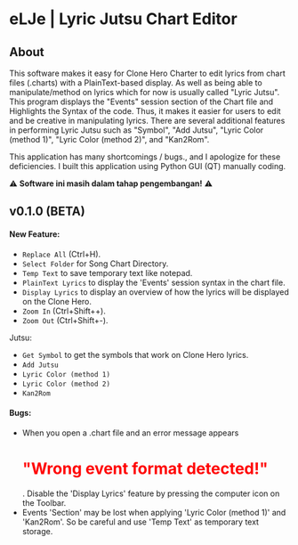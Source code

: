 # eLJe | Lyric Jutsu Chart Editor


## About
This software makes it easy for Clone Hero Charter to edit lyrics from chart files (.charts) with a PlainText-based display. As well as being able to manipulate/method on lyrics which for now is usually called "Lyric Jutsu". This program displays the "Events" session section of the Chart file and Highlights the Syntax of the code. Thus, it makes it easier for users to edit and be creative in manipulating lyrics. There are several additional features in performing Lyric Jutsu such as "Symbol", "Add Jutsu", "Lyric Color (method 1)", "Lyric Color (method 2)", and "Kan2Rom".

This application has many shortcomings / bugs., and I apologize for these deficiencies. I built this application using Python GUI (QT) manually coding. 


⚠️ **Software ini masih dalam tahap pengembangan!** ⚠️


## v0.1.0 (BETA)

#### New Feature:
- `Replace All` (Ctrl+H).
- `Select Folder` for Song Chart Directory.
- `Temp Text` to save temporary text like notepad.
- `PlainText Lyrics` to display the 'Events' session syntax in the chart file.
- `Display Lyrics` to display an overview of how the lyrics will be displayed on the Clone Hero.
- `Zoom In` (Ctrl+Shift++).
- `Zoom Out` (Ctrl+Shift+-).

Jutsu:
- `Get Symbol` to get the symbols that work on Clone Hero lyrics.
- `Add Jutsu`
- `Lyric Color (method 1)`
- `Lyric Color (method 2)`
- `Kan2Rom`

#### Bugs:
- When you open a .chart file and an error message appears <h1 style="color: red">"Wrong event format detected!"</h1>. Disable the 'Display Lyrics' feature by pressing the computer icon on the Toolbar.
- Events 'Section' may be lost when applying 'Lyric Color (method 1)' and 'Kan2Rom'. So be careful and use 'Temp Text' as temporary text storage.
